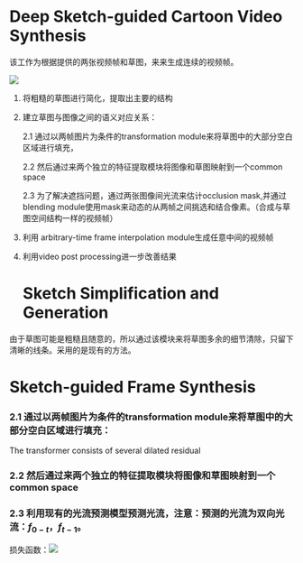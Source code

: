 # Deep Sketch-guided Cartoon Video Synthesis




该工作为根据提供的两张视频帧和草图，来来生成连续的视频帧。



![](https://gitee.com/shilongshen/image-bad/raw/master/img/20201014162331.png)



1. 将粗糙的草图进行简化，提取出主要的结构

2. 建立草图与图像之间的语义对应关系：

   2.1 通过以两帧图片为条件的transformation module来将草图中的大部分空白区域进行填充，

   2.2 然后通过来两个独立的特征提取模块将图像和草图映射到一个common space

   2.3 为了解决遮挡问题，通过两张图像间光流来估计occlusion mask,并通过blending module使用mask来动态的从两帧之间挑选和结合像素。（合成与草图空间结构一样的视频帧）

3. 利用 arbitrary-time frame interpolation module生成任意中间的视频帧

4. 利用video post processing进一步改善结果

   

   #  Sketch Simplification and Generation

由于草图可能是粗糙且随意的，所以通过该模块来将草图多余的细节清除，只留下清晰的线条。采用的是现有的方法。

#  Sketch-guided Frame Synthesis

### 2.1 通过以两帧图片为条件的transformation module来将草图中的大部分空白区域进行填充：

 The transformer consists of several dilated residual

### 2.2 然后通过来两个独立的特征提取模块将图像和草图映射到一个common space

### 2.3 利用现有的光流预测模型预测光流，注意：预测的光流为双向光流：$f_{0-t}，f_{t-1}$。

损失函数：![](https://gitee.com/shilongshen/image-bad/raw/master/img/20201014170410.png)










